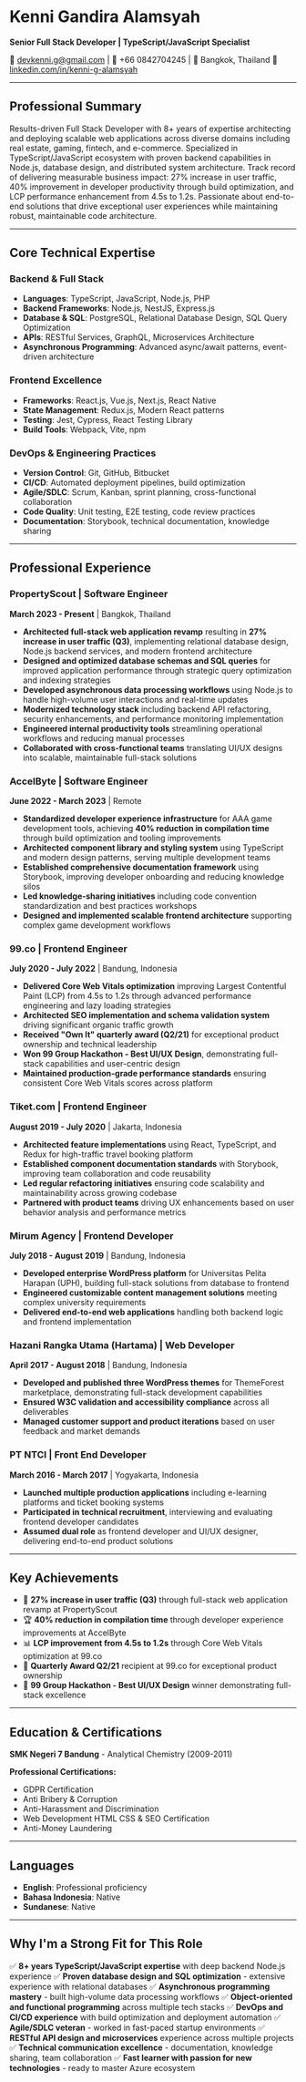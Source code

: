 # Kenni Gandira Alamsyah

**Senior Full Stack Developer | TypeScript/JavaScript Specialist**

📧 devkenni.g@gmail.com | 📱 +66 0842704245 | 📍 Bangkok, Thailand
🔗 [linkedin.com/in/kenni-g-alamsyah](https://www.linkedin.com/in/kenni-g-alamsyah)

---

## Professional Summary

Results-driven Full Stack Developer with 8+ years of expertise architecting and deploying scalable web applications across diverse domains including real estate, gaming, fintech, and e-commerce. Specialized in TypeScript/JavaScript ecosystem with proven backend capabilities in Node.js, database design, and distributed system architecture. Track record of delivering measurable business impact: 27% increase in user traffic, 40% improvement in developer productivity through build optimization, and LCP performance enhancement from 4.5s to 1.2s. Passionate about end-to-end solutions that drive exceptional user experiences while maintaining robust, maintainable code architecture.

---

## Core Technical Expertise

### Backend & Full Stack
- **Languages**: TypeScript, JavaScript, Node.js, PHP
- **Backend Frameworks**: Node.js, NestJS, Express.js
- **Database & SQL**: PostgreSQL, Relational Database Design, SQL Query Optimization
- **APIs**: RESTful Services, GraphQL, Microservices Architecture
- **Asynchronous Programming**: Advanced async/await patterns, event-driven architecture

### Frontend Excellence
- **Frameworks**: React.js, Vue.js, Next.js, React Native
- **State Management**: Redux.js, Modern React patterns
- **Testing**: Jest, Cypress, React Testing Library
- **Build Tools**: Webpack, Vite, npm

### DevOps & Engineering Practices
- **Version Control**: Git, GitHub, Bitbucket
- **CI/CD**: Automated deployment pipelines, build optimization
- **Agile/SDLC**: Scrum, Kanban, sprint planning, cross-functional collaboration
- **Code Quality**: Unit testing, E2E testing, code review practices
- **Documentation**: Storybook, technical documentation, knowledge sharing

---

## Professional Experience

### PropertyScout | Software Engineer
**March 2023 - Present** | Bangkok, Thailand

- **Architected full-stack web application revamp** resulting in **27% increase in user traffic (Q3)**, implementing relational database design, Node.js backend services, and modern frontend architecture
- **Designed and optimized database schemas and SQL queries** for improved application performance through strategic query optimization and indexing strategies
- **Developed asynchronous data processing workflows** using Node.js to handle high-volume user interactions and real-time updates
- **Modernized technology stack** including backend API refactoring, security enhancements, and performance monitoring implementation
- **Engineered internal productivity tools** streamlining operational workflows and reducing manual processes
- **Collaborated with cross-functional teams** translating UI/UX designs into scalable, maintainable full-stack solutions

### AccelByte | Software Engineer
**June 2022 - March 2023** | Remote

- **Standardized developer experience infrastructure** for AAA game development tools, achieving **40% reduction in compilation time** through build optimization and tooling improvements
- **Architected component library and styling system** using TypeScript and modern design patterns, serving multiple development teams
- **Established comprehensive documentation framework** using Storybook, improving developer onboarding and reducing knowledge silos
- **Led knowledge-sharing initiatives** including code convention standardization and best practices workshops
- **Designed and implemented scalable frontend architecture** supporting complex game development workflows

### 99.co | Frontend Engineer
**July 2020 - July 2022** | Bandung, Indonesia

- **Delivered Core Web Vitals optimization** improving Largest Contentful Paint (LCP) from 4.5s to 1.2s through advanced performance engineering and lazy loading strategies
- **Architected SEO implementation and schema validation system** driving significant organic traffic growth
- **Received "Own It" quarterly award (Q2/21)** for exceptional product ownership and technical leadership
- **Won 99 Group Hackathon - Best UI/UX Design**, demonstrating full-stack capabilities and user-centric design
- **Maintained production-grade performance standards** ensuring consistent Core Web Vitals scores across platform

### Tiket.com | Frontend Engineer
**August 2019 - July 2020** | Jakarta, Indonesia

- **Architected feature implementations** using React, TypeScript, and Redux for high-traffic travel booking platform
- **Established component documentation standards** with Storybook, improving team collaboration and code reusability
- **Led regular refactoring initiatives** ensuring code scalability and maintainability across growing codebase
- **Partnered with product teams** driving UX enhancements based on user behavior analysis and performance metrics

### Mirum Agency | Frontend Developer
**July 2018 - August 2019** | Bandung, Indonesia

- **Developed enterprise WordPress platform** for Universitas Pelita Harapan (UPH), building full-stack solutions from database to frontend
- **Engineered customizable content management solutions** meeting complex university requirements
- **Delivered end-to-end web applications** handling both backend logic and frontend implementation

### Hazani Rangka Utama (Hartama) | Web Developer
**April 2017 - August 2018** | Bandung, Indonesia

- **Developed and published three WordPress themes** for ThemeForest marketplace, demonstrating full-stack development capabilities
- **Ensured W3C validation and accessibility compliance** across all deliverables
- **Managed customer support and product iterations** based on user feedback and market demands

### PT NTCI | Front End Developer
**March 2016 - March 2017** | Yogyakarta, Indonesia

- **Launched multiple production applications** including e-learning platforms and ticket booking systems
- **Participated in technical recruitment**, interviewing and evaluating frontend developer candidates
- **Assumed dual role** as frontend developer and UI/UX designer, delivering end-to-end product solutions

---

## Key Achievements

- 🚀 **27% increase in user traffic (Q3)** through full-stack web application revamp at PropertyScout
- 🏆 **40% reduction in compilation time** through developer experience improvements at AccelByte
- 📊 **LCP improvement from 4.5s to 1.2s** through Core Web Vitals optimization at 99.co
- 🥇 **Quarterly Award Q2/21** recipient at 99.co for exceptional product ownership
- 🎨 **99 Group Hackathon - Best UI/UX Design** winner demonstrating full-stack excellence

---

## Education & Certifications

**SMK Negeri 7 Bandung** - Analytical Chemistry (2009-2011)

**Professional Certifications:**
- GDPR Certification
- Anti Bribery & Corruption
- Anti-Harassment and Discrimination
- Web Development HTML CSS & SEO Certification
- Anti-Money Laundering

---

## Languages

- **English**: Professional proficiency
- **Bahasa Indonesia**: Native
- **Sundanese**: Native

---

## Why I'm a Strong Fit for This Role

✅ **8+ years TypeScript/JavaScript expertise** with deep backend Node.js experience
✅ **Proven database design and SQL optimization** - extensive experience with relational databases
✅ **Asynchronous programming mastery** - built high-volume data processing workflows
✅ **Object-oriented and functional programming** across multiple tech stacks
✅ **DevOps and CI/CD experience** with build optimization and deployment automation
✅ **Agile/SDLC veteran** - worked in fast-paced startup environments
✅ **RESTful API design and microservices** experience across multiple projects
✅ **Technical communication excellence** - documentation, knowledge sharing, team collaboration
✅ **Fast learner with passion for new technologies** - ready to master Azure ecosystem

